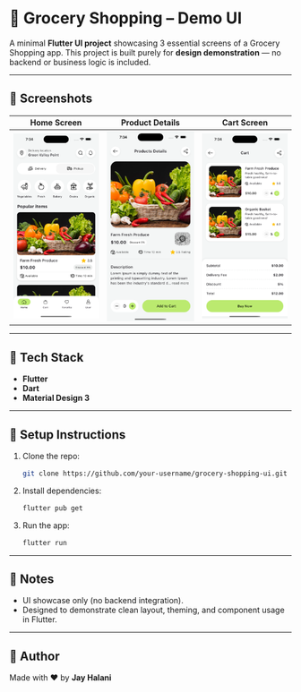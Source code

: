 # 🛒 Grocery Shopping – Demo UI

A minimal **Flutter UI project** showcasing 3 essential screens of a Grocery Shopping app.
This project is built purely for **design demonstration** — no backend or business logic is included.

---

## 📸 Screenshots

|                            Home Screen                           |                                      Product Details                                      |                            Cart Screen                           |
| :--------------------------------------------------------------: | :---------------------------------------------------------------------------------------: | :--------------------------------------------------------------: |
| ![Home](/screenshots/screenshot_home.png?raw=true "Home Screen") | ![Details](/screenshots/screenshot_product_details.png?raw=true "Product Details Screen") | ![Cart](/screenshots/screenshot_cart.png?raw=true "Cart Screen") |

---

## 🚀 Tech Stack

* **Flutter**
* **Dart**
* **Material Design 3**

---

## 🔧 Setup Instructions

1. Clone the repo:

   ```bash
   git clone https://github.com/your-username/grocery-shopping-ui.git
   ```
2. Install dependencies:

   ```bash
   flutter pub get
   ```
3. Run the app:

   ```bash
   flutter run
   ```

---

## 🙌 Notes

* UI showcase only (no backend integration).
* Designed to demonstrate clean layout, theming, and component usage in Flutter.

---

## 👋 Author

Made with ❤️ by **Jay Halani**

